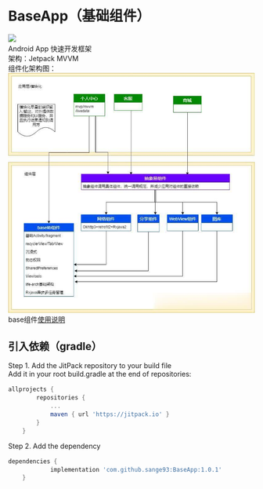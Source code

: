 # BaseApp（基础组件）
[![](https://jitpack.io/v/sange93/BaseApp.svg)](https://jitpack.io/#sange93/BaseApp)  
Android App 快速开发框架  
架构：Jetpack MVVM  
组件化架构图：  
![组件化架构图](image/组件化架构图.jpg)
base组件[使用说明](base/README.md)
## 引入依赖（gradle）
Step 1. Add the JitPack repository to your build file  
Add it in your root build.gradle at the end of repositories:
```gradle
allprojects {
		repositories {
			...
			maven { url 'https://jitpack.io' }
		}
	}
```
Step 2. Add the dependency
```gradle
dependencies {
	        implementation 'com.github.sange93:BaseApp:1.0.1'
	}
```